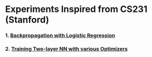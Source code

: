 # Experiments Inspired from CS231 (Stanford)

### 1. [Backpropagation with Logistic Regression](./backprop/logistic_regression.ipynb)
### 2. [Training Two-layer NN with various Optimizers](./optimizers/README.md)
